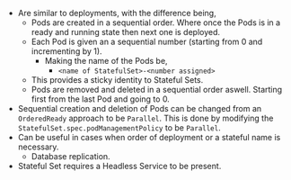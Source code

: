 - Are similar to deployments, with the difference being,
	- Pods are created in a sequential order. Where once the Pods is in a ready and running state then next one is deployed.
	- Each Pod is given an a sequential number (starting from 0 and incrementing by 1).
		- Making the name of the Pods be,
			- `<name of StatefulSet>-<number assigned>`
	- This provides a sticky identity to Stateful Sets.
	- Pods are removed and deleted in a sequential order aswell. Starting first from the last Pod and going to 0.
- Sequential creation and deletion of Pods can be changed from an `OrderedReady` approach to be `Parallel`. This is done by modifying the `StatefulSet.spec.podManagementPolicy` to be `Parallel`.
- Can be useful in cases when order of deployment or a stateful name is necessary.
	- Database replication.
- Stateful Set requires a Headless Service to be present.